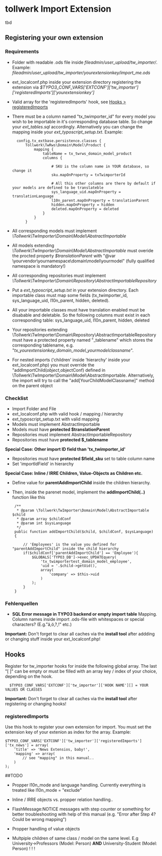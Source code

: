 # tollwerk Import Extension

tbd

## Registering your own extension

### Requirements


* Folder with readable .ods file inside *fileadmin/user_upload/tw_importer/*. Example: *fileadmin/user_upload/tw_importer/yourextensionkey/import_me.ods*

* ext_localconf.php inside your extension directory registering the extension via *$TYPO3_CONF_VARS['EXTCONF']['tw_importer']['registeredImports']['yourextensionkey']*

* Valid array for the 'registeredImports' hook, see [Hooks > registeredImports](#hooks_registeredImports)

* There must be a column named "tx\_twimporter\_id" for every model you wish to be importable in it's corresponding database table. So change your *ext_tables.sql* accordingly. Alternatively you can change the mapping inside your *ext\_typoscript\_setup.txt*. Example:


		config.tx_extbase.persistence.classes {
			Tollwerk\TwRws\Domain\Model\Product {
				mapping {
					tableName = tx_twrws_domain_model_product
					columns {

						# SKU is the column name in YOUR database, so change it
						sku.mapOnProperty = txTwimporterId
						
						# All this other columns are there by default if your models are defined to be translateble 
						sys_language_uid.mapOnProperty = translationLanguage
						l10n_parent.mapOnProperty = translationParent
						hidden.mapOnProperty = hidden
						deleted.mapOnProperty = deleted
					}
				}
			}


* All corresponding models must implement *\Tollwerk\TwImporter\Domain\Model\AbstractImportable*

* All models extending *\Tollwerk\TwImporter\Domain\Model\AbstractImportable* must overide the procted property *$translationParent* with "@var \yourvendor\yournamespace\domain\model\yourmodel" (fully qualified namespace is mandatory!)

* All corresponding repositories must implement *\Tollwerk\TwImporter\Domain\Repository\AbstractImportableRepository*

* Put a *ext_typoscript_setup.txt* in your extension directory. Each importable class must map some fields (tx_twimporter_id, sys_language_uid, l10n_parent, hidden, deleted).

* All your importable classes must have translation enabled must be disabable and deletable. So the following columns must exist in each corresponding table: sys_language_uid, l10n_parent, hidden, deleted

* Your repositories extending \Tollwerk\TwImporter\Domain\Repository\AbstractImportableRepository must have a protected property named "_tablename" which stores the corresponding tablename, e.g. "*tx\_yourextensionkey\_domain\_model\_yourmodelclassname*".

* For nested imports ('children' inside 'hierarchy' inside your ext_localconf.php) you must override the "addImportChild($object,$objectConf) defined in \Tollwerk\TwImporter\Domain\Model\AbstractImportable. Alternatively, the import will try to call the "add[YourChildModelClassname]" method on the parent object

### Checklist
* Import Folder and File
* ext_localconf.php with valid hook / mapping / hierarchy
* ext\_typoscript\_setup.txt with valid mapping
* Models must implement AbstractImportable
* Models must have **protected $translationParent**
* Repositories  must implement AbstractImportableRepository
* Repositories must have **protected $_tablename**

**Special Case:  Other import ID field than 'tx_twimporter_id'**

* Repositories must have **protected  $field_sku** set to table column name
* Set 'importIdField' in hierarchy

**Special Case: Inline / IRRE Children, Value-Objects as Children etc.**

*  Define value for **parentAddImportChild** inside the children hierarchy.
*  Then, inside the parenet model, implement the **addImportChild(..)** function like this

				
		/**
		 * @param \Tollwerk\TwImporter\Domain\Model\AbstractImportable $child
		 * @param array $childConf
		 * @param int $sysLanguage
		 */
		public function addImportChild($child, $childConf, $sysLanguage)
		{
	
			// 'Employees' is the value you defined for "parentAddImportChild" inside the child hierarchy
			if($childConf['parentAddImportChild'] == 'Employee'){
				$GLOBALS['TYPO3_DB']->exec_UPDATEquery(
					'tx_twimportertest_domain_model_employee',
					'uid = '.$child->getUid(),
					array(
						'company' => $this->uid
					)
				);
			}
		}

### Fehlerquellen

* **SQL Error message in TYPO3 backend or empty import table** Mapping. Column names inside import .ods-file with whitespaces or special characters? (E.g."ä,ö,?,!" etc.)


**Important:** Don't forget to clear all caches via the **install tool** after addding or changing stuff inside your ext_localconf.php!  

## Hooks

Register for tw\_importer hooks for inside the following global array. The last "[ ]" can be empty or must be filled with an array key / index of your choice, depending on the hook.
 
      $TYPO3_CONF_VARS['EXTCONF']['tw_importer']['HOOK NAME'][] = YOUR VALUES OR CLASSES

**Important:** Don't forget to clear all caches via the **install tool** after registering or changing hooks!   

<a name="hooks_registeredImports"></a>
### registeredImports
Use this hook to register your own extension for import. You must set the extension key of your extenion as index for the array. Example:

    $TYPO3_CONF_VARS['EXTCONF']['tw_importer']['registeredImports']['tx_news'] = array(
		'title' => 'News Extensios, baby!',
		'mapping' => array(
			// see "mapping" in this manual..
		)
	);

##TODO

* Propper l10n_mode and language handling. Currently everything is treated like l10n_mode = "exclude"

* Inline / IRRE objects vs. propper relation handling..

* FlashMessage:NOTICE messages with step counter or something for better troubleshooting with help of this manual (e.g. "Error after Step 4? Could be wrong mapping")

* Propper handling of value objects

* Multpiple children of same class / model on the same level. E.g University->Professors (Model: Person) **AND** University-Student (Model: Person) ! ! !   
